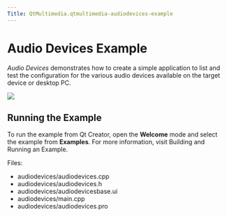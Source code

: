 ```yaml
---
Title: QtMultimedia.qtmultimedia-audiodevices-example
---
```

        
Audio Devices Example
=====================

<span class="subtitle"></span>
<span id="details"></span>
*Audio Devices* demonstrates how to create a simple application to list and test the configuration for the various audio devices available on the target device or desktop PC.

![](https://developer.ubuntu.com/static/devportal_uploaded/276587d0-f16c-482a-8124-db95ab45cfd2-api/apps/qml/sdk-15.04.6/qtmultimedia-audiodevices-example/images/audiodevices.png)

<span id="running-the-example"></span>
Running the Example
-------------------

To run the example from Qt Creator, open the **Welcome** mode and select the example from **Examples**. For more information, visit Building and Running an Example.

Files:

-   audiodevices/audiodevices.cpp
-   audiodevices/audiodevices.h
-   audiodevices/audiodevicesbase.ui
-   audiodevices/main.cpp
-   audiodevices/audiodevices.pro

